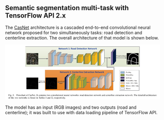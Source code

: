 ## Semantic segmentation multi-task with TensorFlow API 2.x

The [CasNet](https://ieeexplore.ieee.org/document/7873262) architecture is a cascaded end-to-end convolutional neural network proposed for two simultaneously tasks: road detection and centerline extraction. The overall architecture of that model is shown below.

![](images/casnet_img.png)

The model has an input (RGB images) and two outputs (road and centerline); it was built to use with data loading pipeline of TensorFlow API.
